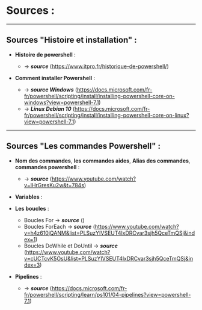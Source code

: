 # Sources :
---
## Sources "Histoire et installation" :
- **Histoire de powershell** :
  - -> ***source*** (https://www.itpro.fr/historique-de-powershell/)

- **Comment installer Powershell** : 
  - -> ***source Windows*** (https://docs.microsoft.com/fr-fr/powershell/scripting/install/installing-powershell-core-on-windows?view=powershell-7.1) 
  - -> ***Linux Debian 10*** (https://docs.microsoft.com/fr-fr/powershell/scripting/install/installing-powershell-core-on-linux?view=powershell-7.1)

---

## Sources "Les commandes Powershell" : 
- **Nom des commandes**, **les commandes aides**, **Alias des commandes**, **commandes powershell** : 
  - -> ***source*** (https://www.youtube.com/watch?v=IHrGresKu2w&t=784s)
- **Variables** : 
- **Les boucles** :
  - Boucles For ->  ***source*** ()
  - Boucles ForEach ->  ***source*** (https://www.youtube.com/watch?v=h4z610jQANM&list=PLSuzYIVSEUT4lxDRCvar3sjh5QceTmQSj&index=1)
  - Boucles DoWhile et DoUntil ->  ***source*** (https://www.youtube.com/watch?v=cUCTcvK5OsU&list=PLSuzYIVSEUT4lxDRCvar3sjh5QceTmQSj&index=3)
  

- **Pipelines** :
    - -> ***source*** (https://docs.microsoft.com/fr-fr/powershell/scripting/learn/ps101/04-pipelines?view=powershell-7.1)


   